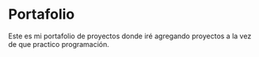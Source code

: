 # Portafolio
Este es mi portafolio de proyectos donde iré agregando proyectos a la vez de que practico programación.
